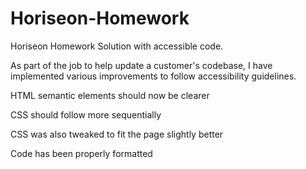 # Horiseon-Homework
Horiseon Homework Solution with accessible code. 

As part of the job to help update a customer's codebase, I have implemented various improvements to follow accessibility guidelines.

HTML semantic elements should now be clearer

CSS should follow more sequentially

CSS was also tweaked to fit the page slightly better

Code has been properly formatted